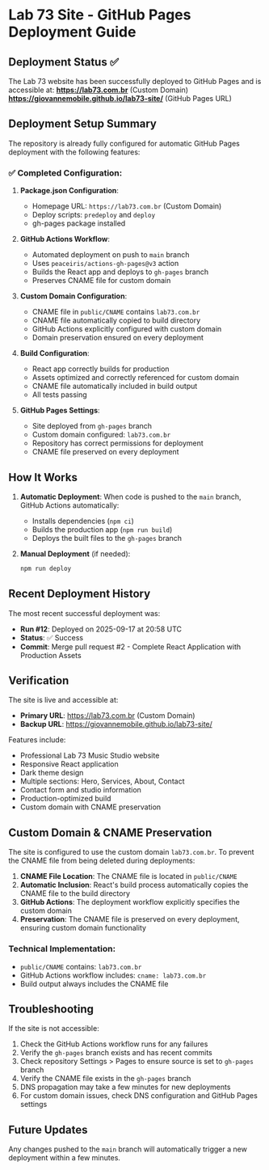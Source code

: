# Lab 73 Site - GitHub Pages Deployment Guide

## Deployment Status ✅

The Lab 73 website has been successfully deployed to GitHub Pages and is accessible at:
**https://lab73.com.br** (Custom Domain)
**https://giovannemobile.github.io/lab73-site/** (GitHub Pages URL)

## Deployment Setup Summary

The repository is already fully configured for automatic GitHub Pages deployment with the following features:

### ✅ Completed Configuration:

1. **Package.json Configuration**:
   - Homepage URL: `https://lab73.com.br` (Custom Domain)
   - Deploy scripts: `predeploy` and `deploy`
   - gh-pages package installed

2. **GitHub Actions Workflow**:
   - Automated deployment on push to `main` branch
   - Uses `peaceiris/actions-gh-pages@v3` action
   - Builds the React app and deploys to `gh-pages` branch
   - Preserves CNAME file for custom domain

3. **Custom Domain Configuration**:
   - CNAME file in `public/CNAME` contains `lab73.com.br`
   - CNAME file automatically copied to build directory
   - GitHub Actions explicitly configured with custom domain
   - Domain preservation ensured on every deployment

3. **Build Configuration**:
   - React app correctly builds for production
   - Assets optimized and correctly referenced for custom domain
   - CNAME file automatically included in build output
   - All tests passing

4. **GitHub Pages Settings**:
   - Site deployed from `gh-pages` branch
   - Custom domain configured: `lab73.com.br`
   - Repository has correct permissions for deployment
   - CNAME file preserved on every deployment

## How It Works

1. **Automatic Deployment**: When code is pushed to the `main` branch, GitHub Actions automatically:
   - Installs dependencies (`npm ci`)
   - Builds the production app (`npm run build`)
   - Deploys the built files to the `gh-pages` branch

2. **Manual Deployment** (if needed):
   ```bash
   npm run deploy
   ```

## Recent Deployment History

The most recent successful deployment was:
- **Run #12**: Deployed on 2025-09-17 at 20:58 UTC
- **Status**: ✅ Success
- **Commit**: Merge pull request #2 - Complete React Application with Production Assets

## Verification

The site is live and accessible at: 
- **Primary URL**: https://lab73.com.br (Custom Domain)
- **Backup URL**: https://giovannemobile.github.io/lab73-site/

Features include:
- Professional Lab 73 Music Studio website
- Responsive React application
- Dark theme design
- Multiple sections: Hero, Services, About, Contact
- Contact form and studio information
- Production-optimized build
- Custom domain with CNAME preservation

## Custom Domain & CNAME Preservation

The site is configured to use the custom domain `lab73.com.br`. To prevent the CNAME file from being deleted during deployments:

1. **CNAME File Location**: The CNAME file is located in `public/CNAME`
2. **Automatic Inclusion**: React's build process automatically copies the CNAME file to the build directory
3. **GitHub Actions**: The deployment workflow explicitly specifies the custom domain
4. **Preservation**: The CNAME file is preserved on every deployment, ensuring custom domain functionality

### Technical Implementation:
- `public/CNAME` contains: `lab73.com.br`
- GitHub Actions workflow includes: `cname: lab73.com.br`
- Build output always includes the CNAME file

## Troubleshooting

If the site is not accessible:
1. Check the GitHub Actions workflow runs for any failures
2. Verify the `gh-pages` branch exists and has recent commits
3. Check repository Settings > Pages to ensure source is set to `gh-pages` branch
4. Verify the CNAME file exists in the `gh-pages` branch
5. DNS propagation may take a few minutes for new deployments
6. For custom domain issues, check DNS configuration and GitHub Pages settings

## Future Updates

Any changes pushed to the `main` branch will automatically trigger a new deployment within a few minutes.